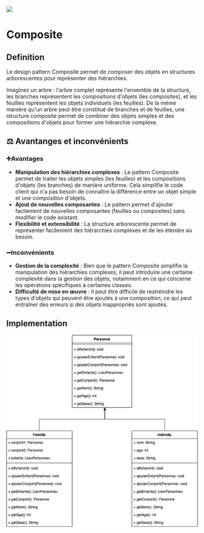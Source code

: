 [![](https://img.shields.io/badge/sfeir.dev-Composite-green)]()
# Composite
## Definition
Le design pattern Composite permet de composer des objets en structures arborescentes pour représenter des hiérarchies.

Imaginez un arbre : l'arbre complet représente l'ensemble de la structure, les branches représentent les compositions d'objets (les composites), et les feuilles représentent les objets individuels (les feuilles). De la même manière qu'un arbre peut être constitué de branches et de feuilles, une structure composite permet de combiner des objets simples et des compositions d'objets pour former une hiérarchie complexe.
## ⚖️ Avantanges et inconvénients
### ➕Avantages
- **Manipulation des hiérarchies complexes** : Le pattern Composite permet de traiter les objets simples (les feuilles) et les compositions d'objets (les branches) de manière uniforme. Cela simplifie le code client qui n'a pas besoin de connaître la différence entre un objet simple et une composition d'objets.
- **Ajout de nouvelles composantes** : Le pattern permet d'ajouter facilement de nouvelles composantes (feuilles ou composites) sans modifier le code existant.
- **Flexibilité et extensibilité** : La structure arborescente permet de représenter facilement des hiérarchies complexes et de les étendre au besoin.
### ➖Inconvénients
- **Gestion de la complexité** : Bien que le pattern Composite simplifie la manipulation des hiérarchies complexes, il peut introduire une certaine complexité dans la gestion des objets, notamment en ce qui concerne les opérations spécifiques à certaines classes.
- **Difficulté de mise en œuvre** : Il peut être difficile de restreindre les types d'objets qui peuvent être ajoutés à une composition, ce qui peut entraîner des erreurs si des objets inappropriés sont ajoutés.

## Implementation
![composite.drawio.png](composite.drawio.png)